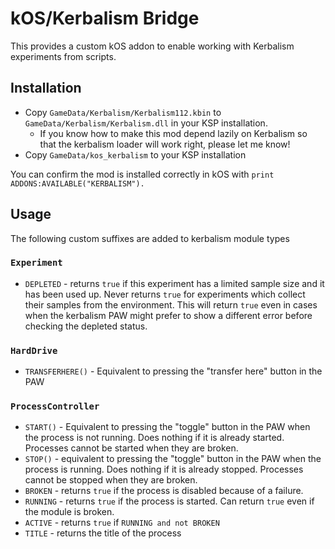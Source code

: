 # kOS/Kerbalism Bridge

This provides a custom kOS addon to enable working with Kerbalism experiments from scripts.

## Installation

* Copy `GameData/Kerbalism/Kerbalism112.kbin` to `GameData/Kerbalism/Kerbalism.dll` in your KSP installation.
  * If you know how to make this mod depend lazily on Kerbalism so that the kerbalism loader will work right,
    please let me know!
* Copy `GameData/kos_kerbalism` to your KSP installation

You can confirm the mod is installed correctly in kOS with `print ADDONS:AVAILABLE("KERBALISM").`

## Usage

The following custom suffixes are added to kerbalism module types

### `Experiment`

* `DEPLETED` - returns `true` if this experiment has a limited sample size and it has been used
  up. Never returns `true` for experiments which collect their samples from the environment. This
  will return `true` even in cases when the kerbalism PAW might prefer to show a different error
  before checking the depleted status.

### `HardDrive`

* `TRANSFERHERE()` - Equivalent to pressing the "transfer here" button in the PAW

### `ProcessController`

* `START()` - Equivalent to pressing the "toggle" button in the PAW when the process is not running. 
  Does nothing if it is already started. Processes cannot be started when they are broken.
* `STOP()` - equivalent to pressing the "toggle" button in the PAW when the process is running.
  Does nothing if it is already stopped. Processes cannot be stopped when they are broken.
* `BROKEN` - returns `true` if the process is disabled because of a failure.
* `RUNNING` - returns `true` if the process is started. Can return `true` even if the module is broken.
* `ACTIVE` - returns `true` if `RUNNING and not BROKEN`
* `TITLE` - returns the title of the process
